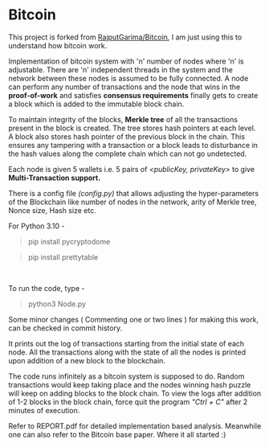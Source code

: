 # Bitcoin

This project is forked from [RajputGarima/Bitcoin](https://github.com/RajputGarima/Bitcoin), I am just using this to understand how bitcoin work. <br/>

Implementation of bitcoin system with 'n' number of nodes where 'n' is adjustable. There are 'n' independent threads in the system and the network between these nodes is assumed to be fully connected. A node can perform any number of transactions and the node that wins in the **proof-of-work** and satisfies **consensus requirements** finally gets to create a block which is added to the immutable block chain. <br />

To maintain integrity of the blocks, **Merkle tree** of all the transactions present in the block is created. The tree stores hash pointers at each level. A block also stores hash pointer of the previous block in the chain. This ensures any tampering with a transaction or a block leads to disturbance in the hash values along the complete chain which can not go undetected. <br />

Each node is given 5 wallets i.e. 5 pairs of *<publicKey, privateKey>* to give **Multi-Transaction support.** 

There is a config file *(config.py)* that allows adjusting the hyper-parameters of the Blockchain like number of nodes in the network, arity of Merkle tree, Nonce size, Hash size etc. <br />

For Python 3.10 - <br/>

> pip install pycryptodome

> pip install prettytable

<br/>


To run the code, type - <br />

> python3 Node.py

Some minor changes ( Commenting one or two lines ) for making this work, can be checked in commit history. 

It prints out the log of transactions starting from the initial state of each node. All the transactions along with the state of all the nodes is printed upon addition of a new block to the blockchain. <br />

The code runs infinitely as a bitcoin system is supposed to do. Random transactions would keep taking place and the nodes winning hash puzzle will keep on adding blocks to the block chain. To view the logs after addition of 1-2 blocks in the block chain, force quit the program *"Ctrl + C"* after 2 minutes of execution. 


Refer to REPORT.pdf for detailed implementation based analysis. 
Meanwhile one can also refer to the Bitcoin base paper. Where it all started :)


